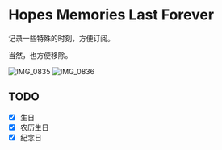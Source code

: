 # Hopes Memories Last Forever

记录一些特殊的时刻，方便订阅。

当然，也方便移除。

![IMG_0835](https://user-images.githubusercontent.com/16622934/143770412-bf2f1b46-cc04-4d37-bc36-6aade3ee0a12.PNG)
![IMG_0836](https://user-images.githubusercontent.com/16622934/143770421-0eefb49d-49b2-4198-9138-b7d216d73d14.PNG)


## TODO

- [x] 生日
- [x] 农历生日
- [x] 纪念日
